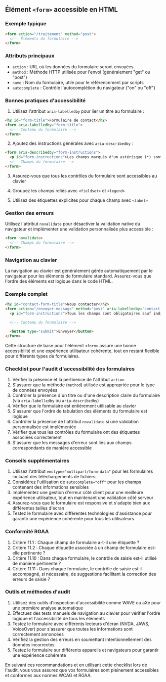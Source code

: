 ## Élément `<form>` accessible en HTML

### Exemple typique

```html
<form action="/traitement" method="post">
  <!-- Éléments du formulaire -->
</form>
```

### Attributs principaux

- `action` : URL où les données du formulaire seront envoyées
- `method` : Méthode HTTP utilisée pour l'envoi (généralement "get" ou "post")
- `name` : Nom du formulaire, utile pour le référencement par scripts
- `autocomplete` : Contrôle l'autocomplétion du navigateur ("on" ou "off")

### Bonnes pratiques d'accessibilité

1. Utilisez l'attribut `aria-labelledby` pour lier un titre au formulaire :

```html
<h2 id="form-title">Formulaire de contact</h2>
<form aria-labelledby="form-title">
  <!-- Contenu du formulaire -->
</form>
```

2. Ajoutez des instructions générales avec `aria-describedby` :

```html
<form aria-describedby="form-instructions">
  <p id="form-instructions">Les champs marqués d'un astérisque (*) sont obligatoires.</p>
  <!-- Champs du formulaire -->
</form>
```

3. Assurez-vous que tous les contrôles du formulaire sont accessibles au clavier

4. Groupez les champs reliés avec `<fieldset>` et `<legend>`

5. Utilisez des étiquettes explicites pour chaque champ avec `<label>`

### Gestion des erreurs

Utilisez l'attribut `novalidate` pour désactiver la validation native du navigateur et implémenter une validation personnalisée plus accessible :

```html
<form novalidate>
  <!-- Champs du formulaire -->
</form>
```

### Navigation au clavier

La navigation au clavier est généralement gérée automatiquement par le navigateur pour les éléments de formulaire standard. Assurez-vous que l'ordre des éléments est logique dans le code HTML.

### Exemple complet

```html
<h2 id="contact-form-title">Nous contacter</h2>
<form action="/envoyer-message" method="post" aria-labelledby="contact-form-title" aria-describedby="form-instructions" novalidate>
  <p id="form-instructions">Tous les champs sont obligatoires sauf indication contraire.</p>

  <!-- Contenu du formulaire -->

  <button type="submit">Envoyer</button>
</form>
```

Cette structure de base pour l'élément `<form>` assure une bonne accessibilité et une expérience utilisateur cohérente, tout en restant flexible pour différents types de formulaires.

### Checklist pour l'audit d'accessibilité des formulaires

1. Vérifier la présence et la pertinence de l'attribut `action`
2. S'assurer que la méthode (`method`) utilisée est appropriée pour le type de données envoyées
3. Contrôler la présence d'un titre ou d'une description claire du formulaire (via `aria-labelledby` ou `aria-describedby`)
4. Vérifier que le formulaire est entièrement utilisable au clavier
5. S'assurer que l'ordre de tabulation des éléments du formulaire est logique
6. Contrôler la présence de l'attribut `novalidate` si une validation personnalisée est implémentée
7. Vérifier que tous les contrôles du formulaire ont des étiquettes associées correctement
8. S'assurer que les messages d'erreur sont liés aux champs correspondants de manière accessible

### Conseils supplémentaires

1. Utilisez l'attribut `enctype="multipart/form-data"` pour les formulaires incluant des téléchargements de fichiers
2. Considérez l'utilisation de `autocomplete="off"` pour les champs contenant des informations sensibles
3. Implémentez une gestion d'erreur côté client pour une meilleure expérience utilisateur, tout en maintenant une validation côté serveur
4. Assurez-vous que le formulaire est responsive et s'adapte bien aux différentes tailles d'écran
5. Testez le formulaire avec différentes technologies d'assistance pour garantir une expérience cohérente pour tous les utilisateurs

### Conformité RGAA

1. Critère 11.1 : Chaque champ de formulaire a-t-il une étiquette ?
2. Critère 11.2 : Chaque étiquette associée à un champ de formulaire est-elle pertinente ?
3. Critère 11.10 : Dans chaque formulaire, le contrôle de saisie est-il utilisé de manière pertinente ?
4. Critère 11.11 : Dans chaque formulaire, le contrôle de saisie est-il accompagné, si nécessaire, de suggestions facilitant la correction des erreurs de saisie ?

### Outils et méthodes d'audit

1. Utilisez des outils d'inspection d'accessibilité comme WAVE ou aXe pour une première analyse automatique
2. Effectuez des tests manuels de navigation au clavier pour vérifier l'ordre logique et l'accessibilité de tous les éléments
3. Testez le formulaire avec différents lecteurs d'écran (NVDA, JAWS, VoiceOver) pour s'assurer que toutes les informations sont correctement annoncées
4. Vérifiez la gestion des erreurs en soumettant intentionnellement des données incorrectes
5. Testez le formulaire sur différents appareils et navigateurs pour garantir une expérience cohérente

En suivant ces recommandations et en utilisant cette checklist lors de l'audit, vous vous assurez que vos formulaires sont pleinement accessibles et conformes aux normes WCAG et RGAA.
